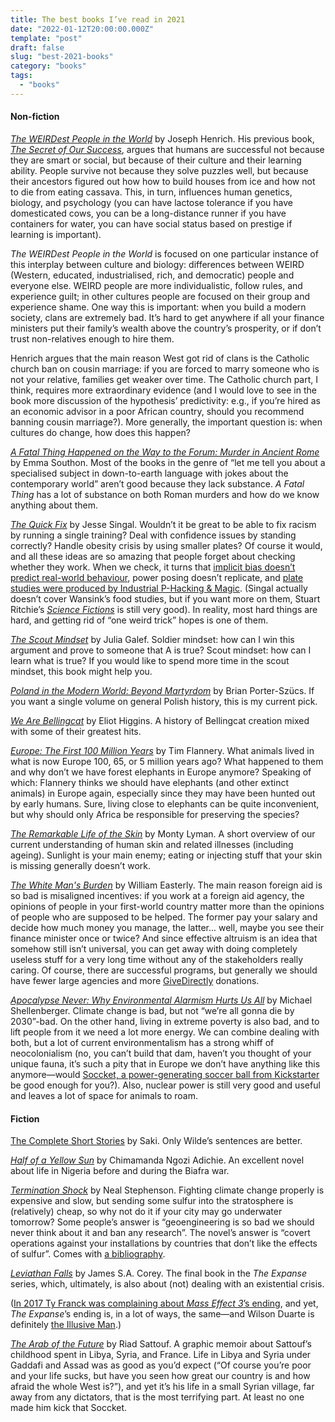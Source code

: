 ```yaml
---
title: The best books I’ve read in 2021
date: "2022-01-12T20:00:00.000Z"
template: "post"
draft: false
slug: "best-2021-books"
category: "books"
tags:
  - "books"
---
```


#### Non-fiction

[*The WEIRDest People in the World*](https://www.goodreads.com/book/show/51710349-the-weirdest-people-in-the-world) by Joseph Henrich. His previous book, *[The Secret of Our Success](https://www.goodreads.com/book/show/25761655-the-secret-of-our-success)*, argues that humans are successful not because they are smart or social, but because of their culture and their learning ability. People survive not because they solve puzzles well, but because their ancestors figured out how how to build houses from ice and how not to die from eating cassava. This, in turn, influences human genetics, biology, and psychology (you can have lactose tolerance if you have domesticated cows, you can be a long-distance runner if you have containers for water, you can have social status based on prestige if learning is important). 

*The WEIRDest People in the World* is focused on one particular instance of this interplay between culture and biology: differences between WEIRD (Western, educated, industrialised, rich, and democratic) people and everyone else. WEIRD people are more individualistic, follow rules, and experience guilt; in other cultures people are focused on their group and experience shame. One way this is important: when you build a modern society, clans are extremely bad. It’s hard to get anywhere if all your finance ministers put their family’s wealth above the country’s prosperity, or if don’t trust non-relatives enough to hire them.

Henrich argues that the main reason West got rid of clans is the Catholic church ban on cousin marriage: if you are forced to marry someone who is not your relative, families get weaker over time. The Catholic church part, I think, requires more extraordinary evidence (and I would love to see in the book more discussion of the hypothesis’ predictivity: e.g., if you’re hired as an economic advisor in a poor African country, should you recommend banning cousin marriage?). More generally, the important question is: when cultures do change, how does this happen?

*[A Fatal Thing Happened on the Way to the Forum: Murder in Ancient Rome](https://www.goodreads.com/book/show/57310015-a-fatal-thing-happened-on-the-way-to-the-forum)* by Emma Southon. Most of the books in the genre of “let me tell you about a specialised subject in down-to-earth language with jokes about the contemporary world” aren’t good because they lack substance. *A Fatal Thing* has a lot of substance on both Roman murders and how do we know anything about them.

*[The Quick Fix](https://www.goodreads.com/book/show/53317475-the-quick-fix)* by Jesse Singal. Wouldn’t it be great to be able to fix racism by running a single training? Deal with confidence issues by standing correctly? Handle obesity crisis by using smaller plates? Of course it would, and all these ideas are so amazing that people forget about checking whether they work. When we check, it turns that [implicit bias doesn’t predict real-world behaviour](https://en.wikipedia.org/wiki/Implicit_bias_training#Criticisms), power posing doesn’t replicate, and [plate studies were produced by Industrial P-Hacking & Magic](https://www.buzzfeednews.com/article/stephaniemlee/brian-wansink-cornell-p-hacking). (Singal actually doesn’t cover Wansink’s food studies, but if you want more on them, Stuart Ritchie’s *[Science Fictions](https://www.goodreads.com/en/book/show/52199285)* is still very good). In reality, most hard things are hard, and getting rid of “one weird trick” hopes is one of them.

[*The Scout Mindset*](https://www.goodreads.com/book/show/42041926-the-scout-mindset) by Julia Galef. Soldier mindset: how can I win this argument and prove to someone that A is true? Scout mindset: how can I learn what is true? If you would like to spend more time in the scout mindset, this book might help you.

*[Poland in the Modern World: Beyond Martyrdom](https://www.goodreads.com/book/show/24531354-poland-in-the-modern-world)* by Brian Porter-Szücs. If you want a single volume on general Polish history, this is my current pick.

*[We Are Bellingcat](https://www.goodreads.com/book/show/54680228-we-are-bellingcat)* by Eliot Higgins. A history of Bellingcat creation mixed with some of their greatest hits.

*[Europe: The First 100 Million Years](https://www.goodreads.com/book/show/48692598-europe)* by Tim Flannery. What animals lived in what is now Europe 100, 65, or 5 million years ago? What happened to them and why don’t we have forest elephants in Europe anymore? Speaking of which: Flannery thinks we should have elephants (and other extinct animals) in Europe again, especially since they may have been hunted out by early humans. Sure, living close to elephants can be quite inconvenient, but why should only Africa be responsible for preserving the species?

*[The Remarkable Life of the Skin](https://www.goodreads.com/book/show/52680845-the-remarkable-life-of-the-skin)* by Monty Lyman. A short overview of our current understanding of human skin and related illnesses (including ageing). Sunlight is your main enemy; eating or injecting stuff that your skin is missing generally doesn’t work.

*[The White Man's Burden](https://www.goodreads.com/book/show/33513.The_White_Man_s_Burden)* by William Easterly. 
The main reason foreign aid is so bad is misaligned incentives: 
if you work at a foreign aid agency, the opinions of people in your first-world country matter more than the opinions of people who are supposed to be helped. The former pay your salary and decide how much money you manage, the latter... well, maybe you see their finance minister once or twice? And since effective altruism is an idea that somehow still isn’t universal, you can get away with doing completely useless stuff for a very long time without any of the stakeholders really caring. Of course, there are successful programs, but generally we should have fewer large agencies and more [GiveDirectly](https://www.givedirectly.org/) donations.

*[Apocalypse Never: Why Environmental Alarmism Hurts Us All](https://www.goodreads.com/book/show/50173134-apocalypse-never)* by Michael Shellenberger. Climate change is bad, but not “we’re all gonna die by 2030”-bad. On the other hand, living in extreme poverty is also bad, and to lift people from it we need a lot more energy. We can combine dealing with both, but a lot of current environmentalism has a strong whiff of neocolonialism (no, you can’t build that dam, haven’t you thought of your unique fauna, it’s such a pity that in Europe we don’t have anything like this anymore—would [Soccket, a power-generating soccer ball from Kickstarter](https://en.wikipedia.org/wiki/Soccket) be good enough for you?). Also, nuclear power is still very good and useful and leaves a lot of space for animals to roam.

#### Fiction

[The Complete Short Stories](https://www.goodreads.com/book/show/32935257-the-complete-short-stories-of-saki) by Saki. Only Wilde’s sentences are better.

*[Half of a Yellow Sun](https://www.goodreads.com/book/show/18749.Half_of_a_Yellow_Sun)* by Chimamanda Ngozi Adichie. An excellent novel about life in Nigeria before and during the Biafra war.

*[Termination Shock](https://www.goodreads.com/book/show/57094295-termination-shock)* by Neal Stephenson. Fighting climate change properly is expensive and slow, but sending some sulfur into the stratosphere is (relatively) cheap, so why not do it if your city may go underwater tomorrow? Some people’s answer is “geoengineering is so bad we should never think about it and ban any research”. The novel’s answer is “covert operations against your installations by countries that don’t like the effects of sulfur”. Comes with [a bibliography](https://nealstephenson.com/termination-shock-bibliography.html).

*[Leviathan Falls](https://www.goodreads.com/book/show/28335699-leviathan-falls)* by James S.A. Corey. The final book in the *The Expanse* series, which, ultimately, is also about (not) dealing with an existential crisis. 

([In 2017 Ty Franck was complaining about *Mass Effect 3*’s ending](https://web.archive.org/web/20170709064943/http://www.glixel.com/interviews/expanse-writer-franck-on-star-citizen-mass-effect-3-w464385#:~:text=I%20played%201%20through%203%2C%20and%20like%20everyone), and yet, *The Expanse*’s ending is, in a lot of ways, the same—and Wilson Duarte is definitely [the Illusive Man](https://masseffect.fandom.com/wiki/Illusive_Man).)

*[The Arab of the Future](https://www.goodreads.com/book/show/23168840-the-arab-of-the-future)* by Riad Sattouf. A graphic memoir about Sattouf’s childhood spent in Libya, Syria, and France. Life in Libya and Syria under Gaddafi and Assad was as good as you’d expect (“Of course you’re poor and your life sucks, but have you seen how great our country is and how afraid the whole West is?”), and yet it’s his life in a small Syrian village, far away from any dictators, that is the most terrifying part. At least no one made him kick that Soccket.


	
